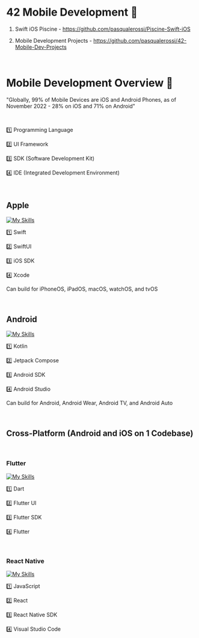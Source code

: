 # 42 Mobile Development :calling:

1. Swift iOS Piscine - https://github.com/pasqualerossi/Piscine-Swift-iOS

2. Mobile Development Projects - https://github.com/pasqualerossi/42-Mobile-Dev-Projects

<br>

# Mobile Development Overview 📱

"Globally, 99% of Mobile Devices are iOS and Android Phones, as of November 2022 - 28% on iOS and 71% on Android"

<br>

1️⃣  Programming Language

2️⃣  UI Framework

3️⃣  SDK (Software Development Kit)

4️⃣  IDE (Integrated Development Environment)

<br>

## Apple

[![My Skills](https://skillicons.dev/icons?i=swift)](https://skillicons.dev) 

1️⃣ Swift

2️⃣ SwiftUI

3️⃣ iOS SDK

4️⃣ Xcode

Can build for iPhoneOS, iPadOS, macOS, watchOS, and tvOS

<br>

## Android

[![My Skills](https://skillicons.dev/icons?i=androidstudio)](https://skillicons.dev) 

1️⃣ Kotlin

2️⃣ Jetpack Compose

3️⃣ Android SDK

4️⃣ Android Studio

Can build for Android, Android Wear, Android TV, and Android Auto

<br>

## Cross-Platform (Android and iOS on 1 Codebase)

<br>

### Flutter

[![My Skills](https://skillicons.dev/icons?i=dart,flutter)](https://skillicons.dev) 


1️⃣ Dart

2️⃣ Flutter UI

3️⃣ Flutter SDK

4️⃣ Flutter

<br>

### React Native

[![My Skills](https://skillicons.dev/icons?i=react)](https://skillicons.dev) 

1️⃣ JavaScript

2️⃣ React

3️⃣ React Native SDK

4️⃣ Visual Studio Code
